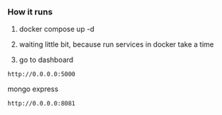 

### How it runs

1. docker compose up -d
 
2. waiting little bit, because run services in docker take a time

3. go to dashboard
 
`http://0.0.0.0:5000`

mongo express 

`http://0.0.0.0:8081`

